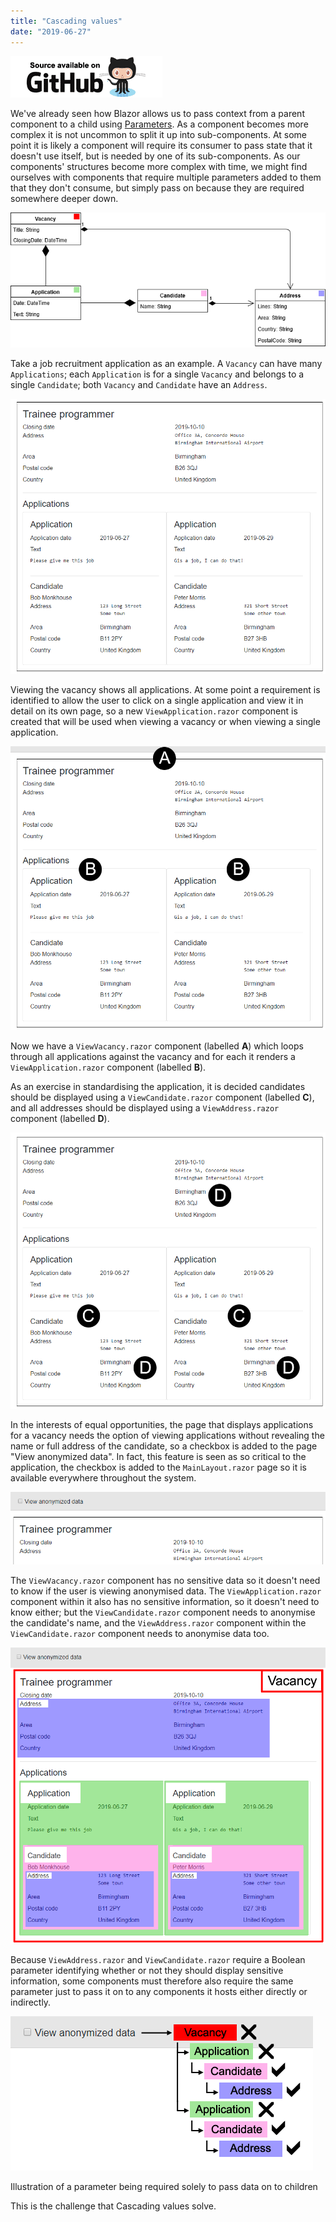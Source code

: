 ```yaml
---
title: "Cascading values"
date: "2019-06-27"
---
```


[![](images/SourceLink.png)](https://github.com/mrpmorris/blazor-university/tree/master/src/CascadingValues/ManualParameterPassing)

We've already seen how Blazor allows us to pass context from a parent component to a child using [Parameters](/components/one-way-binding/). As a component becomes more complex it is not uncommon to split it up into sub-components. At some point it is likely a component will require its consumer to pass state that it doesn't use itself, but is needed by one of its sub-components. As our components' structures become more complex with time, we might find ourselves with components that require multiple parameters added to them that they don't consume, but simply pass on because they are required somewhere deeper down.

![](images/VacancyUML.png)

Take a job recruitment application as an example. A `Vacancy` can have many `Applications`; each `Application` is for a single `Vacancy` and belongs to a single `Candidate`; both `Vacancy` and `Candidate` have an `Address`.

![](images/VacancyWithApplications-e1562101906614.png)

Viewing the vacancy shows all applications. At some point a requirement is identified to allow the user to click on a single application and view it in detail on its own page, so a new `ViewApplication.razor` component is created that will be used when viewing a vacancy or when viewing a single application.

![](images/VacancyWithApplications2-e1562101878223.png)

  

Now we have a `ViewVacancy.razor` component (labelled **A**) which loops through all applications against the vacancy and for each it renders a `ViewApplication.razor` component (labelled **B**).

As an exercise in standardising the application, it is decided candidates should be displayed using a `ViewCandidate.razor` component (labelled **C**), and all addresses should be displayed using a `ViewAddress.razor` component (labelled **D**).

![](images/VacancyWithApplications3-e1562101842952.png)

In the interests of equal opportunities, the page that displays applications for a vacancy needs the option of viewing applications without revealing the name or full address of the candidate, so a checkbox is added to the page "View anonymized data". In fact, this feature is seen as so critical to the application, the checkbox is added to the `MainLayout.razor` page so it is available everywhere throughout the system.

![](images/VacancyUIWithHeader.png)

The `ViewVacancy.razor` component has no sensitive data so it doesn't need to know if the user is viewing anonymised data. The `ViewApplication.razor` component within it also has no sensitive information, so it doesn't need to know either; but the `ViewCandidate.razor` component needs to anonymise the candidate's name, and the `ViewAddress.razor` component within the `ViewCandidate.razor` component needs to anonymise data too.

![](images/VacancyWithApplicationsComp.png)

Because `ViewAddress.razor` and `ViewCandidate.razor` require a Boolean parameter identifying whether or not they should display sensitive information, some components must therefore also require the same parameter just to pass it on to any components it hosts either directly or indirectly.

![](images/VacancyUIDataFlow.png)

Illustration of a parameter being required solely to pass data on to children

This is the challenge that Cascading values solve.

